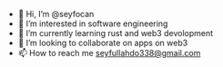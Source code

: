 - 👋 Hi, I’m @seyfocan
- 👀 I’m interested in software engineering
- 🌱 I’m currently learning rust and web3 devolopment
- 💞️ I’m looking to collaborate on apps on web3
- 📫 How to reach me seyfullahdo338@gmail.com

<!---
seyfocan/seyfocan is a ✨ special ✨ repository because its `README.md` (this file) appears on your GitHub profile.
You can click the Preview link to take a look at your changes.
--->
